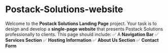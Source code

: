 # Postack-Solutions-website
Welcome to the **Postack Solutions Landing Page** project. Your task is to design and develop a **single-page website** that presents Postack Solutions professionally to clients. This page should include:  ✅ A **Navigation Bar**  ✅ **Services Section**  ✅ **Hosting Information**  ✅ **About Us Section**  ✅ **Contact Form**
